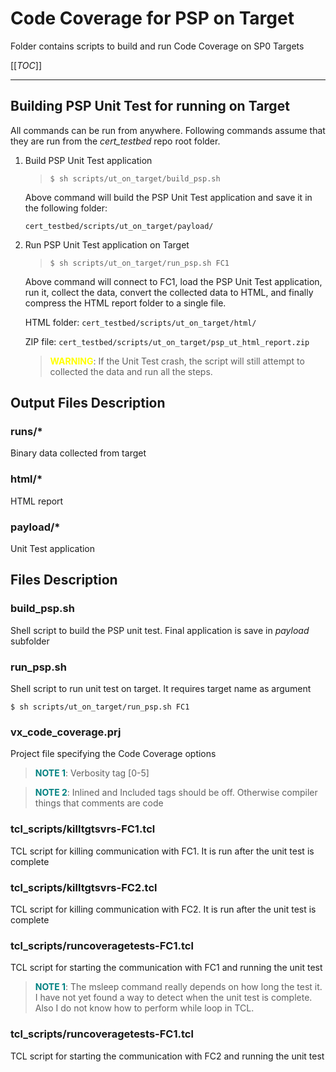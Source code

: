 # Code Coverage for PSP on Target

Folder contains scripts to build and run Code Coverage on SP0 Targets

[[_TOC_]]

___

## Building PSP Unit Test for running on Target

All commands can be run from anywhere. Following commands assume that they are run from the _cert_testbed_ repo root folder.

1. Build PSP Unit Test application

   > ```$ sh scripts/ut_on_target/build_psp.sh```

   Above command will build the PSP Unit Test application and save it in the following folder:

   ```cert_testbed/scripts/ut_on_target/payload/```

2. Run PSP Unit Test application on Target

   > ```$ sh scripts/ut_on_target/run_psp.sh FC1```

   Above command will connect to FC1, load the PSP Unit Test application, run it, collect the data, convert the collected data to HTML, and finally compress the HTML report folder to a single file.

   HTML folder: ```cert_testbed/scripts/ut_on_target/html/```

   ZIP file: ```cert_testbed/scripts/ut_on_target/psp_ut_html_report.zip```

   > <span style="color:yellow">**WARNING**</span>: If the Unit Test crash, the script will still attempt to collected the data and run all the steps.

## Output Files Description

### runs/*

Binary data collected from target

### html/*

HTML report

### payload/*

Unit Test application

## Files Description

### build_psp.sh

Shell script to build the PSP unit test. Final application is save in _payload_ subfolder

### run_psp.sh

Shell script to run unit test on target. It requires target name as argument

```$ sh scripts/ut_on_target/run_psp.sh FC1```

### vx_code_coverage.prj

Project file specifying the Code Coverage options

> <span style="color:teal">**NOTE 1**</span>: Verbosity tag [0-5]

> <span style="color:teal">**NOTE 2**</span>: Inlined and Included tags should be off. Otherwise compiler things that comments are code

### tcl_scripts/killtgtsvrs-FC1.tcl

TCL script for killing communication with FC1. It is run after the unit test is complete 

### tcl_scripts/killtgtsvrs-FC2.tcl

TCL script for killing communication with FC2. It is run after the unit test is complete

### tcl_scripts/runcoveragetests-FC1.tcl

TCL script for starting the communication with FC1 and running the unit test

> <span style="color:teal">**NOTE 1**</span>: The msleep command really depends on how long the test it. I have not yet found a way to detect when the unit test is complete. Also I do not know how to perform while loop in TCL.

### tcl_scripts/runcoveragetests-FC1.tcl

TCL script for starting the communication with FC2 and running the unit test

